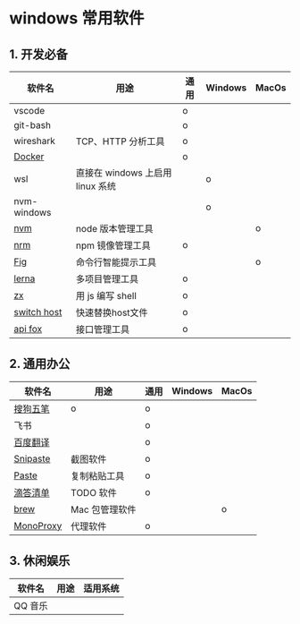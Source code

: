 # windows 常用软件

## 1. 开发必备

| 软件名                                                       | 用途                             | 通用 | Windows | MacOs |
| ------------------------------------------------------------ | -------------------------------- | ---- | ------- | ----- |
| vscode                                                       |                                  | o    |         |       |
| git-bash                                                     |                                  | o    |         |       |
| wireshark                                                    | TCP、HTTP 分析工具               | o    |         |       |
| [Docker](https://docs.docker.com/get-docker/)                |                                  | o    |         |       |
| wsl                                                          | 直接在 windows 上启用 linux 系统 |      | o       |       |
| nvm-windows                                                  |                                  |      | o       |       |
| [nvm](https://github.com/nvm-sh/nvm#installing-and-updating) | node 版本管理工具                |      |         | o     |
| [nrm](https://github.com/Pana/nrm)                           | npm 镜像管理工具                 | o    |         |       |
| [Fig](https://fig.io/)                                       | 命令行智能提示工具               |      |         | o     |
| [lerna](https://github.com/lerna/lerna)                      | 多项目管理工具                   | o    |         |       |
| [zx](https://github.com/google/zx)                           | 用 js 编写 shell                 | o    |         |       |
| [switch host](https://github.com/oldj/SwitchHosts/releases)                           | 快速替换host文件                 | o    |         |       |
| [api fox](https://www.apifox.cn/)                           | 接口管理工具                 | o    |         |       |

## 2. 通用办公

| 软件名                                                                                 | 用途           | 通用 | Windows | MacOs |
| -------------------------------------------------------------------------------------- | -------------- | ---- | ------- | ----- |
| [搜狗五笔](https://pinyin.sogou.com/mac/wubi.php)                                      | o              | o    |         |       |
| 飞书                                                                                   |                | o    |         |       |
| [百度翻译](https://fanyi.baidu.com/appdownload/download.html?tab=desktop&fr=pcproduct) |                | o    |         |       |
| [Snipaste](https://www.snipaste.com/)                                                  | 截图软件       | o    |         |       |
| [Paste](https://pasteapp.io/)                                                          | 复制粘贴工具   | o    |         |       |
| [滴答清单](https://www.dida365.com/about/download)                                     | TODO 软件      | o    |         |       |
| [brew](https://brew.sh/)                                                               | Mac 包管理软件 |      |         | o     |
| [MonoProxy](https://mymonocloud.com/knowledgebase)                                     | 代理软件       | o    |         |       |

## 3. 休闲娱乐

| 软件名  | 用途 | 适用系统 |
| ------- | ---- | -------- |
| QQ 音乐 |      |          |
